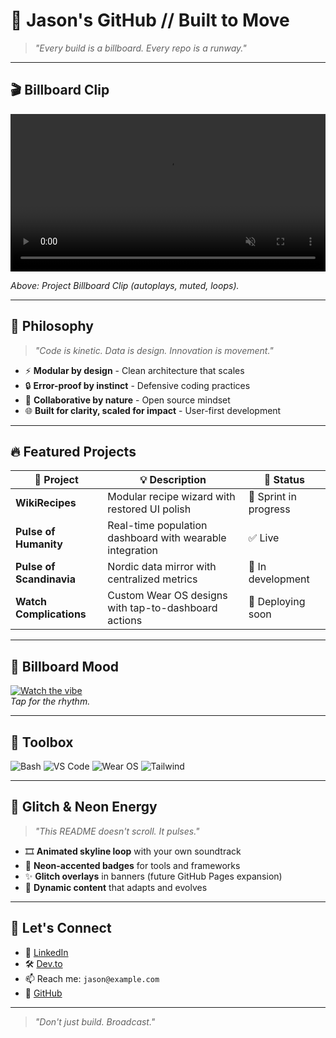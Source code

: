 # 🏁 Jason's GitHub // Built to Move

> *"Every build is a billboard. Every repo is a runway."*

---

## 🎬 Billboard Clip

<video width="100%" autoplay muted loop controls>
  <source src="https://github.com/GnuJason/GnuJason/raw/main/assets/billboard-clip.mp4" type="video/mp4">
  Your browser does not support the video tag.
</video>

*Above: Project Billboard Clip (autoplays, muted, loops).*

---

## 🧠 Philosophy

> *"Code is kinetic. Data is design. Innovation is movement."*

- ⚡ **Modular by design** - Clean architecture that scales  
- 🔒 **Error-proof by instinct** - Defensive coding practices  
- 🤝 **Collaborative by nature** - Open source mindset  
- 🌐 **Built for clarity, scaled for impact** - User-first development  

---

## 🔥 Featured Projects

| 🧩 Project              | 💡 Description                                              | 🚦 Status         |
|-------------------------|-------------------------------------------------------------|-------------------|
| **WikiRecipes**         | Modular recipe wizard with restored UI polish               | 🚧 Sprint in progress |
| **Pulse of Humanity**   | Real-time population dashboard with wearable integration     | ✅ Live            |
| **Pulse of Scandinavia**| Nordic data mirror with centralized metrics                 | 🧭 In development  |
| **Watch Complications** | Custom Wear OS designs with tap-to-dashboard actions        | 🎯 Deploying soon |

---

## 🎵 Billboard Mood

[![Watch the vibe](https://img.youtube.com/vi/T-D1KVIuvjA/maxresdefault.jpg)](https://www.youtube.com/watch?v=T-D1KVIuvjA)  
*Tap for the rhythm.*

---

## 🧰 Toolbox

![Bash](https://img.shields.io/badge/Bash-000000?style=flat&logo=gnubash&logoColor=white)
![VS Code](https://img.shields.io/badge/VSCode-111111?style=flat&logo=visualstudiocode&logoColor=cyan)
![Wear OS](https://img.shields.io/badge/WearOS-000000?style=flat&logo=google&logoColor=lime)
![Tailwind](https://img.shields.io/badge/TailwindCSS-000000?style=flat&logo=tailwindcss&logoColor=magenta)

---

## 🧬 Glitch & Neon Energy

> *"This README doesn't scroll. It pulses."*

- 🎞️ **Animated skyline loop** with your own soundtrack  
- 🌈 **Neon-accented badges** for tools and frameworks  
- ✨ **Glitch overlays** in banners (future GitHub Pages expansion)  
- 🚀 **Dynamic content** that adapts and evolves  

---

## 🤝 Let's Connect

- 🧠 [LinkedIn](https://linkedin.com/in/gnujason)  
- 🛠️ [Dev.to](https://dev.to/gnujason)  
- 📫 Reach me: `jason@example.com`  
- 🐙 [GitHub](https://github.com/GnuJason)

---

> *"Don't just build. Broadcast."*